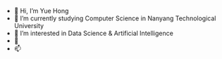 - 👋 Hi, I’m Yue Hong
- 👀 I’m currently studying Computer Science in Nanyang Technological University
- 🌱 I’m interested in Data Science & Artificial Intelligence
- 💞️ 
- 📫

<!---
AmosChong20/AmosChong20 is a ✨ special ✨ repository because its `README.md` (this file) appears on your GitHub profile.
You can click the Preview link to take a look at your changes.
--->
